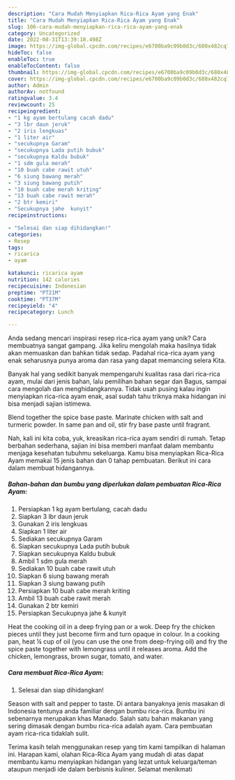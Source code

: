 ```yaml
---
description: "Cara Mudah Menyiapkan Rica-Rica Ayam yang Enak"
title: "Cara Mudah Menyiapkan Rica-Rica Ayam yang Enak"
slug: 106-cara-mudah-menyiapkan-rica-rica-ayam-yang-enak
category: Uncategorized
date: 2022-08-31T13:39:18.498Z
image: https://img-global.cpcdn.com/recipes/e6700ba9c09b0d3c/680x482cq70/rica-rica-ayam-foto-resep-utama.jpg
hideToc: false
enableToc: true
enableTocContent: false
thumbnail: https://img-global.cpcdn.com/recipes/e6700ba9c09b0d3c/680x482cq70/rica-rica-ayam-foto-resep-utama.jpg
cover: https://img-global.cpcdn.com/recipes/e6700ba9c09b0d3c/680x482cq70/rica-rica-ayam-foto-resep-utama.jpg
author: Admin
authorAv: notfound
ratingvalue: 3.4
reviewcount: 25
recipeingredient:
- "1 kg ayam bertulang cacah dadu"
- "3 lbr daun jeruk"
- "2 iris lengkuas"
- "1 liter air"
- "secukupnya Garam"
- "secukupnya Lada putih bubuk"
- "secukupnya Kaldu bubuk"
- "1 sdm gula merah"
- "10 buah cabe rawit utuh"
- "6 siung bawang merah"
- "3 siung bawang putih"
- "10 buah cabe merah kriting"
- "13 buah cabe rawit merah"
- "2 btr kemiri"
- "Secukupnya jahe  kunyit"
recipeinstructions:

- "Selesai dan siap dihidangkan!"
categories:
- Resep
tags:
- ricarica
- ayam

katakunci: ricarica ayam 
nutrition: 142 calories
recipecuisine: Indonesian
preptime: "PT21M"
cooktime: "PT37M"
recipeyield: "4"
recipecategory: Lunch

---
```





Anda sedang mencari inspirasi resep rica-rica ayam yang unik? Cara membuatnya sangat gampang. Jika keliru mengolah maka hasilnya tidak akan memuaskan dan bahkan tidak sedap. Padahal rica-rica ayam yang enak seharusnya punya aroma dan rasa yang dapat memancing selera Kita.





Banyak hal yang sedikit banyak mempengaruhi kualitas rasa dari rica-rica ayam, mulai dari jenis bahan, lalu pemilihan bahan segar dan Bagus, sampai cara mengolah dan menghidangkannya. Tidak usah pusing kalau ingin menyiapkan rica-rica ayam enak,      asal sudah tahu triknya maka hidangan ini bisa menjadi sajian istimewa.














Blend together the spice base paste. Marinate chicken with salt and turmeric powder. In same pan and oil, stir fry base paste until fragrant.






Nah, kali ini kita coba, yuk, kreasikan rica-rica ayam sendiri di rumah. Tetap berbahan sederhana, sajian ini bisa memberi manfaat dalam membantu menjaga kesehatan tubuhmu sekeluarga. Kamu bisa menyiapkan Rica-Rica Ayam memakai 15 jenis bahan dan 0 tahap pembuatan. Berikut ini cara dalam membuat hidangannya.

<!--inarticleads1-->

##### Bahan-bahan dan bumbu yang diperlukan dalam pembuatan Rica-Rica Ayam:

1. Persiapkan 1 kg ayam bertulang, cacah dadu
1. Siapkan 3 lbr daun jeruk
1. Gunakan 2 iris lengkuas
1. Siapkan 1 liter air
1. Sediakan secukupnya Garam
1. Siapkan secukupnya Lada putih bubuk
1. Siapkan secukupnya Kaldu bubuk
1. Ambil 1 sdm gula merah
1. Sediakan 10 buah cabe rawit utuh
1. Siapkan 6 siung bawang merah
1. Siapkan 3 siung bawang putih
1. Persiapkan 10 buah cabe merah kriting
1. Ambil 13 buah cabe rawit merah
1. Gunakan 2 btr kemiri
1. Persiapkan Secukupnya jahe &amp; kunyit


Heat the cooking oil in a deep frying pan or a wok. Deep fry the chicken pieces until they just become firm and turn opaque in colour. In a cooking pan, heat ¼ cup of oil (you can use the one from deep-frying oil) and fry the spice paste together with lemongrass until it releases aroma. Add the chicken, lemongrass, brown sugar, tomato, and water. 

<!--inarticleads2-->

##### Cara membuat Rica-Rica Ayam:


1. Selesai dan siap dihidangkan!

Season with salt and pepper to taste. Di antara banyaknya jenis masakan di Indonesia tentunya anda familiar dengan bumbu rica-rica. Bumbu ini sebenarnya merupakan khas Manado. Salah satu bahan makanan yang sering dimasak dengan bumbu rica-rica adalah ayam. Cara pembuatan ayam rica-rica tidaklah sulit. 

Terima kasih telah menggunakan resep yang tim kami tampilkan di halaman ini. Harapan kami, olahan Rica-Rica Ayam yang mudah di atas dapat membantu kamu menyiapkan hidangan yang lezat untuk keluarga/teman ataupun menjadi ide dalam berbisnis kuliner. Selamat menikmati
